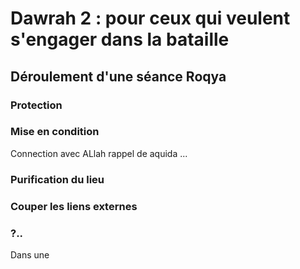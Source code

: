 # Dawrah 2 : pour ceux qui veulent s'engager dans la bataille


## Déroulement d'une séance Roqya

### Protection
 
### Mise en condition

Connection avec ALlah
rappel de aquida
...

### Purification du lieu

### Couper les liens externes

### ?..
Dans une 
